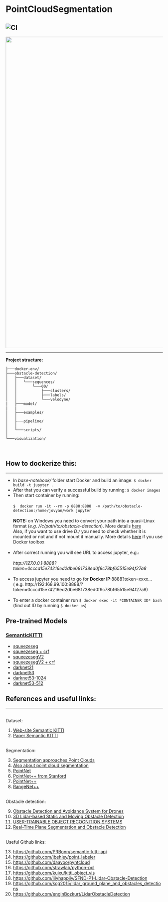 # PointCloudSegmentation
![CI](https://github.com/iamilyasedunov/PointCloudSegmentation/workflows/CI/badge.svg?event=push)
---
<img src="https://github.com/VirtualRoyalty/PointCloudSegmentation/blob/master/obstacle-detection/examples/img/MainGifwithLabels.gif" width="1000">

---
**Project structure:**
```
├───docker-env/
├───obstacle-detection/
│   ├───dataset/
│   │   └───sequences/
│   │       └───00/
│   │           ├───clusters/
│   │           ├───labels/
│   │           └───velodyne/
|   ├───model/
|   |
│   ├───examples/
│   │   
│   ├───pipeline/
│   │  
│   └───scripts/
│       
└───visualization/
```
<br>

## How to dockerize this:
---
- In *base-notebook/* folder start Docker and build an image:
  `$ docker build -t jupyter .`
- After that you can verify a successful build by running: `$ docker images`
- Then start container by running:<br><br>
  `$  docker run -it --rm -p 8888:8888  -v /path/to/obstacle-detection:/home/jovyan/work jupyter` <br><br>
  **NOTE:**  on Windows  you need to convert your path into a quasi-Linux format (*e.g. //c/path/to/obstacle-detection*). More details [here](https://medium.com/@kale.miller96/how-to-mount-your-current-working-directory-to-your-docker-container-in-windows-74e47fa104d7) <br>
  Also, if you want to use drive *D:/* you need to check whether it is mounted or not and if not mount it manually. More details [here](http://support.divio.com/en/articles/646695-how-to-use-a-directory-outside-c-users-with-docker-toolbox-docker-for-windows) if you use Docker toolbox <br><br>
- After correct running you will see URL to access jupyter, e.g.: <br><br>
             *httр://127.0.0.1:8888?token=0cccd15e74216ed2dbe681738ed0f9c78bf65515e94f27a8*<br><br>
- To access jupyter you need to go for **Docker IP**:8888?token=xxxx... <br>( e.g.  httр://192.168.99.100:8888/?token=0cccd15e74216ed2dbe681738ed0f9c78bf65515e94f27a8)<br><br>
- To enter a docker container run `$ docker exec -it *CONTAINER ID* bash` (find out ID by running `$ docker ps`)

## Pre-trained Models

### [SemanticKITTI](http://semantic-kitti.org)

- [squeezeseg](http://www.ipb.uni-bonn.de/html/projects/bonnetal/lidar/semantic/models/squeezeseg.tar.gz)
- [squeezeseg + crf](http://www.ipb.uni-bonn.de/html/projects/bonnetal/lidar/semantic/models/squeezeseg-crf.tar.gz)
- [squeezesegV2](http://www.ipb.uni-bonn.de/html/projects/bonnetal/lidar/semantic/models/squeezesegV2.tar.gz)
- [squeezesegV2 + crf](http://www.ipb.uni-bonn.de/html/projects/bonnetal/lidar/semantic/models/squeezesegV2-crf.tar.gz)
- [darknet21](http://www.ipb.uni-bonn.de/html/projects/bonnetal/lidar/semantic/models/darknet21.tar.gz)
- [darknet53](http://www.ipb.uni-bonn.de/html/projects/bonnetal/lidar/semantic/models/darknet53.tar.gz)
- [darknet53-1024](http://www.ipb.uni-bonn.de/html/projects/bonnetal/lidar/semantic/models/darknet53-1024.tar.gz)
- [darknet53-512](http://www.ipb.uni-bonn.de/html/projects/bonnetal/lidar/semantic/models/darknet53-512.tar.gz)

## References and useful links:
---
<br>Dataset:

1. [Web-site Semantic KITTI](http://semantic-kitti.org/)
2. [Paper Semantic KITTI](https://arxiv.org/abs/1904.01416)

<br>Segmentation:

3. [Segmentation approaches Point Clouds](https://habr.com/ru/post/459088/)
4. [Also about point cloud segmentation](http://primo.ai/index.php?title=Point_Cloud)
5. [PointNet](http://stanford.edu/~rqi/pointnet/)
6. [PointNet++ from Stanford](http://stanford.edu/~rqi/pointnet2/)
7. [PointNet++](https://towardsdatascience.com/understanding-machine-learning-on-point-clouds-through-pointnet-f8f3f2d53cc3)
8. [RangeNet++](http://www.ipb.uni-bonn.de/wp-content/papercite-data/pdf/milioto2019iros.pdf)

<br> Obstacle detection:

9. [Obstacle Detection and Avoidance System for Drones](https://www.ncbi.nlm.nih.gov/pmc/articles/PMC5469666/)
10. [3D Lidar-based Static and Moving Obstacle Detection](https://home.isr.uc.pt/~cpremebida/files_cp/3D%20Lidar-based%20static%20and%20moving%20obstacle%20detection%20in%20driving%20environments_Preprint.pdf)
11. [USER-TRAINABLE OBJECT RECOGNITION SYSTEMS](http://www.alexteichman.com/files/dissertation.pdf)
12. [Real-Time Plane Segmentation and Obstacle Detection](https://vk.com/doc136761433_537895530?hash=da67f1d282ddb72f49&dl=957ba302f8b35cd695)

<br> Useful Github links:

13. https://github.com/PRBonn/semantic-kitti-api
14. https://github.com/jbehley/point_labeler
15. https://github.com/daavoo/pyntcloud
16. https://github.com/strawlab/python-pcl
17. https://github.com/kuixu/kitti_object_vis
18. https://github.com/lilyhappily/SFND-P1-Lidar-Obstacle-Detection
19. https://github.com/kcg2015/lidar_ground_plane_and_obstacles_detections
20. https://github.com/enginBozkurt/LidarObstacleDetection

